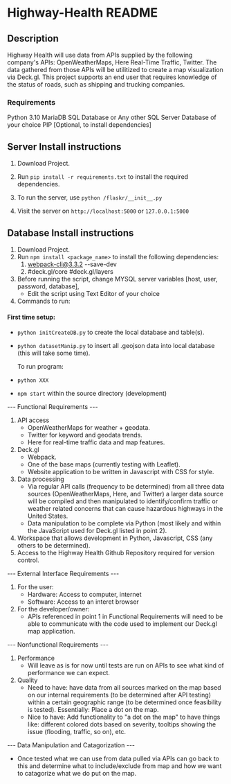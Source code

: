 ﻿# Highway-Health README

## Description

Highway Health will use data from APIs supplied by the following company's APIs: OpenWeatherMaps, Here Real-Time Traffic, Twitter. The data gathered from those APIs will be utilitized to create a map visualization via Deck.gl. This project supports an end user that requires knowledge of the status of roads, such as shipping and trucking companies.

### Requirements

Python 3.10
MariaDB SQL Database or Any other SQL Server Database of your choice
PIP [Optional, to install dependencies]

## Server Install instructions

1. Download Project.
2. Run `pip install -r requirements.txt` to install the required dependencies.

3. To run the server, use `python /flaskr/__init__.py`
4. Visit the server on `http://localhost:5000` or `127.0.0.1:5000`

## Database Install instructions

1. Download Project.
2. Run ```npm install <package_name>``` to install the following dependencies: 
    1. webpack-cli@3.3.2 --save-dev
    2. #deck.gl/core #deck.gl/layers
3. Before running the script, change MYSQL server variables [host, user, password, database],
    - Edit the script using Text Editor of your choice
4. Commands to run:

#### First time setup:

* `python initCreateDB.py` to create the local database and table(s).
* `python datasetManip.py` to insert all .geojson data into local database (this will take some time).

    To run program: 
   
* `python XXX`
* `npm start` within the source directory (development)

--- Functional Requirements ---

1. API access
   - OpenWeatherMaps for weather + geodata.
   - Twitter for keyword and geodata trends.
   - Here for real-time traffic data and map features.
2. Deck.gl
   - Webpack.
   - One of the base maps (currently testing with Leaflet).
   - Website application to be written in Javascript with CSS for style.
3. Data processing
   - Via regular API calls (frequency to be determined) from all three data sources (OpenWeatherMaps, Here, and Twitter) a larger data source will be 
  compiled and then manipulated to identify/confirm traffic or weather related concerns that can cause hazardous highways in the United States. 
   - Data manipulation to be complete via Python (most likely and within the JavaScript used for Deck.gl listed in point 2).
4. Workspace that allows development in Python, Javascript, CSS (any others to be determined).
5. Access to the Highway Health Github Repository required for version control.


--- External Interface Requirements ---

1. For the user: 
   - Hardware: Access to computer, internet
   - Software: Access to an interet browser
2. For the developer/owner: 
   - APIs referenced in point 1 in Functional Requirements will need to be able to communicate with the code used to implement our Deck.gl map application.


--- Nonfunctional Requirements ---

1. Performance
   - Will leave as is for now until tests are run on APIs to see what kind of performance we can expect. 
2. Quality
   - Need to have: have data from all sources marked on the map based on our internal requirements (to be determined after API testing) within a certain 
  geographic range (to be determined once feasibility is tested). Essentially: Place a dot on the map. 
   - Nice to have: Add functionality to "a dot on the map" to have things like: different colored dots based on severity, tooltips showing the issue (flooding, 
  traffic, so on), etc.
  
  
--- Data Manipulation and Catagorization ---

   - Once tested what we can use from data pulled via APIs can go back to this and determine what to include/exclude from map and how we want to catagorize what 
  we do put on the map.

